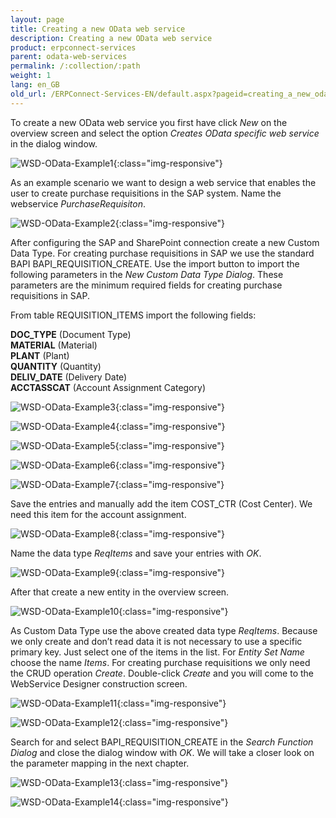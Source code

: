 ```yaml
---
layout: page
title: Creating a new OData web service
description: Creating a new OData web service
product: erpconnect-services
parent: odata-web-services
permalink: /:collection/:path
weight: 1
lang: en_GB
old_url: /ERPConnect-Services-EN/default.aspx?pageid=creating_a_new_odata_web_service
---
```


To create a new OData web service you first have click *New* on the overview screen and select the option *Creates OData specific web service* in the dialog window. 

![WSD-OData-Example1](/img/content/WSD-OData-Example1.png){:class="img-responsive"}

As an example scenario we want to design a web service that enables the user to create purchase requisitions in the SAP system. Name the webservice *PurchaseRequisiton*. 


![WSD-OData-Example2](/img/content/WSD-OData-Example2.png){:class="img-responsive"}


After configuring the SAP and SharePoint connection create a new Custom Data Type. For creating purchase requisitions in SAP we use the standard BAPI BAPI_REQUISITION_CREATE. Use the import button to import the following parameters in the *New Custom Data Type Dialog*. These parameters are the minimum required fields for creating purchase requisitions in SAP. 

From table REQUISITION_ITEMS import the following fields:

**DOC_TYPE**      (Document Type)<br>
**MATERIAL**        (Material)<br>
**PLANT**              (Plant)<br>
**QUANTITY**       (Quantity)<br>
**DELIV_DATE**    (Delivery Date)<br>
**ACCTASSCAT**  (Account Assignment Category)<br>


![WSD-OData-Example3](/img/content/WSD-OData-Example3.png){:class="img-responsive"}


![WSD-OData-Example4](/img/content/WSD-OData-Example4.png){:class="img-responsive"}

![WSD-OData-Example5](/img/content/WSD-OData-Example5.png){:class="img-responsive"}

![WSD-OData-Example6](/img/content/WSD-OData-Example6.png){:class="img-responsive"}

![WSD-OData-Example7](/img/content/WSD-OData-Example7.png){:class="img-responsive"}


Save the entries and manually add the item COST_CTR (Cost Center). We need this item for the account assignment. 


![WSD-OData-Example8](/img/content/WSD-OData-Example8.png){:class="img-responsive"}


Name the data type *ReqItems* and save your entries with *OK*.

![WSD-OData-Example9](/img/content/WSD-OData-Example9.png){:class="img-responsive"}


After that create a new entity in the overview screen.

![WSD-OData-Example10](/img/content/WSD-OData-Example10.png){:class="img-responsive"}

As Custom Data Type use the above created data type *ReqItems*. Because we only create and don’t read data it is not necessary to use a specific primary key. Just select one of the items in the list. For *Entity Set Name* choose the name *Items*. For creating purchase requisitions we only need the CRUD operation *Create*.  Double-click *Create* and you will come to the WebService Designer construction screen. 


![WSD-OData-Example11](/img/content/WSD-OData-Example11.png){:class="img-responsive"}


![WSD-OData-Example12](/img/content/WSD-OData-Example12.png){:class="img-responsive"}



Search for and select BAPI_REQUISITION_CREATE in the *Search Function Dialog* and close the dialog window with *OK*. We will take a closer look on the parameter mapping in the next chapter. 

![WSD-OData-Example13](/img/content/WSD-OData-Example13.png){:class="img-responsive"}

![WSD-OData-Example14](/img/content/WSD-OData-Example14.png){:class="img-responsive"}
